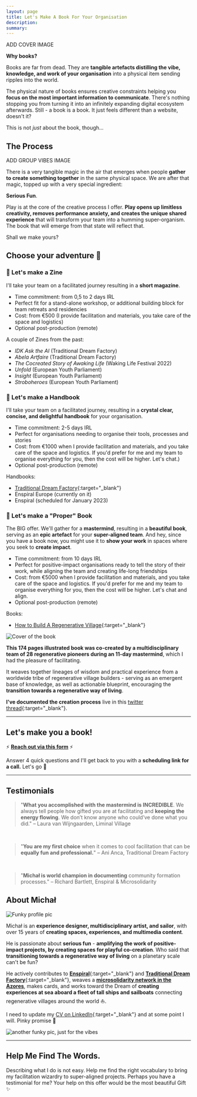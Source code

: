 ```yaml
---
layout: page
title: Let's Make A Book For Your Organisation
description: 
summary: 
---
```


ADD COVER IMAGE

**Why books?**

Books are far from dead. They are **tangible artefacts distilling the vibe, knowledge, and work of your organisation** into a physical item sending ripples into the world.

The physical nature of books ensures creative constraints helping you **focus on the most important information to communicate**. There's nothing stopping you from turning it into an infinitely expanding digital ecosystem afterwards. Still - a book is a book. It just feels different than a website, doesn't it?

This is not *just* about the book, though...

## The Process

ADD GROUP VIBES IMAGE

There is a very tangible magic in the air that emerges when people **gather to create something together** in the same physical space. We are after that magic, topped up with a very special ingredient:

**Serious Fun**.

Play is at the core of the creative process I offer. **Play opens up limitless creativity, removes performance anxiety, and creates the unique shared experience** that will transform your team into a humming super-organism. The book that will emerge from that state will reflect that.

Shall we make yours?

## Choose your adventure 🧭

### 📒 Let's make a Zine 
I'll take your team on a facilitated journey resulting in a **short magazine**.
<br>
- Time commitment: from 0,5 to 2 days IRL
- Perfect fit for a stand-alone workshop, or additional building block for team retreats and residencies
- Cost: from €500 (I provide facilitation and materials, you take care of the space and logistics)
- Optional post-production (remote)

A couple of Zines from the past:
- *IDK Ask the AI* (Traditional Dream Factory)
- *Abela Artfaire* (Traditional Dream Factory)
- *The Cocreated Story of Awaking Life* (Waking Life Festival 2022)
- *Unfold* (European Youth Parliament)
- *Insight* (European Youth Parliament)
- *Stroboheroes* (European Youth Parliament)

<p></p>

### 📕 Let's make a Handbook
I'll take your team on a facilitated journey, resulting in a **crystal clear, concise, and delightful handbook** for your organisation. 
<br>
- Time commitment: 2-5 days IRL
- Perfect for organisations needing to organise their tools, processes and stories
- Cost: from €1000 when I provide facilitation and materials, and you take care of the space and logistics. If you'd prefer for me and my team to organise everything for you, then the cost will be higher. Let's chat.)
- Optional post-production (remote)

Handbooks:
- [Traditional Dream Factory](https://handbook.traditionaldreamfactory.com/){:target="_blank"}
- Enspiral Europe (currently on it)
- Enspiral (scheduled for January 2023)

<p></p>

### 📖 Let's make a "Proper" Book
The BIG offer. We'll gather for a **mastermind**, resulting in a **beautiful book**, serving as an **epic artefact** for your **super-aligned team**. And hey, since you have a book now, you might use it to **show your work** in spaces where you seek to **create impact**.
<br>
- Time commitment: from 10 days IRL
- Perfect for positive-impact organisations ready to tell the story of their work, while aligning the team and creating life-long friendships
- Cost: from €5000 when I provide facilitation and materials, and you take care of the space and logistics. If you'd prefer for me and my team to organise everything for you, then the cost will be higher. Let's chat and align.
- Optional post-production (remote)

Books:
-  [How to Build A Regenerative Village](https://treehousedao.earth){:target="_blank"} 

![Cover of the book](/assets/regen-village-cover.jpg)

**This 174 pages illustrated book was co-created by a multidisciplinary team of 28 regenerative pioneers during an 11-day mastermind**, which I had the pleasure of facilitating.

It weaves together lineages of wisdom and practical experience from a worldwide tribe of regenerative village builders - serving as an emergent base of knowledge, as well as actionable blueprint, encouraging the **transition towards a regenerative way of living**.
  
**I've documented the creation process** live in this [twitter thread](https://twitter.com/michalkorzonek/status/1565240255564980225){:target="_blank"}.

<p></p>

---

## Let's make you a book!

⚡️ **[Reach out via this form](https://airtable.com/shrGEYDIRVw882ipn)** ⚡️

Answer 4 quick questions and I'll get back to you with a **scheduling link for a call.** Let's go 🚀

---
<p></p>

## Testimonials

>"**What you accomplished with the mastermind is INCREDIBLE**. We always tell people how gifted you are at facilitating and **keeping the energy flowing**. We don’t know anyone who could’ve done what you did."
>– Laura van Wijngaarden, Liminal Village

<br>

> "**You are my first choice** when it comes to cool facilitation that can be **equally fun and professional.**"
> – Ani Anca, Traditional Dream Factory

<br>

> "**Michał is world champion in documenting** community formation processes."
> – Richard Bartlett, Enspiral & Microsolidarity

## About Michał

![Funky profile pic](/assets/michal-cabin-vibes-profile.jpeg)

Michał is an **experience designer, multidisciplinary artist, and sailor**, with over 15 years of **creating spaces, experiences, and multimedia content**.

He is passionate about **serious fun** - **amplifying the work of positive-impact projects, by creating spaces for playful co-creation**. Who said that **transitioning towards a regenerative way of living** on a planetary scale can't be fun?

He actively contributes to [**Enspiral**](https://enspiral.com){:target="_blank"} and [**Traditional Dream Factory**](https://traditionaldreamfactory.com){:target="_blank"}, weaves a [**microsolidarity network in the Azores**](https://pico.microsolidarity.cc), makes cards, and works toward the Dream of **creating experiences at sea aboard a fleet of tall ships and sailboats** connecting regenerative villages around the world ⛵️.

I need to update my [CV on LinkedIn](https://www.linkedin.com/in/michalkorzonek/){:target="_blank"} and at some point I will. Pinky promise 🐸

![another funky pic, just for the vibes](/assets/michal-mast.jpg)
<p></p>

---
## Help Me Find The Words.

Describing what I do is not easy. Help me find the right vocabulary to bring my facilitation wizardry to super-aligned projects. Perhaps you have a testimonial for me? Your help on this offer would be the most beautiful Gift ✨